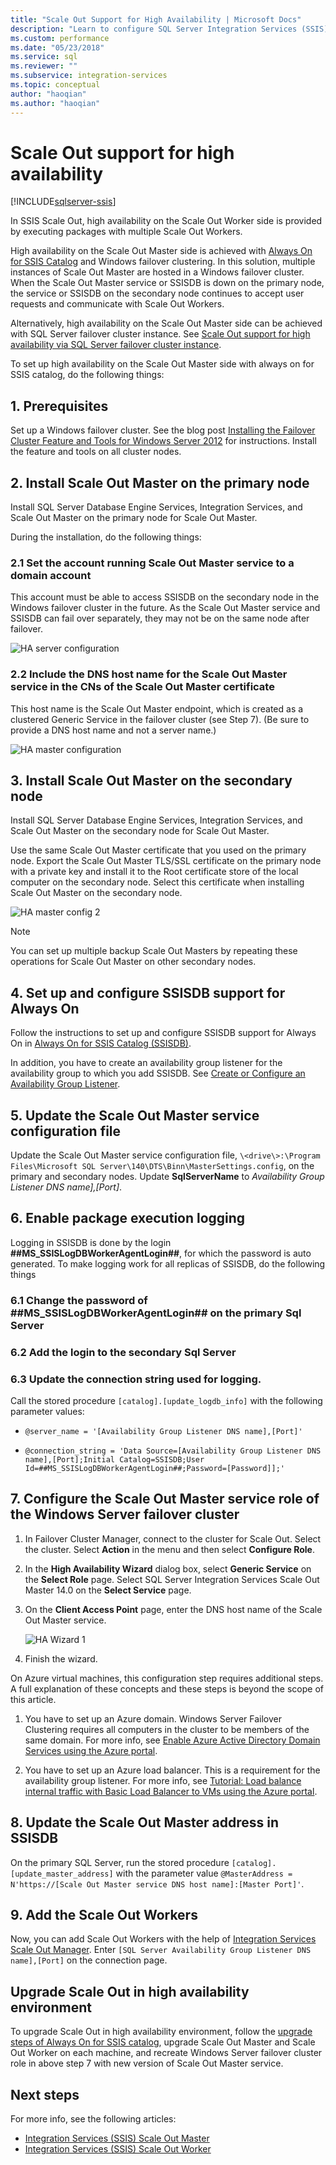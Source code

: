```yaml
---
title: "Scale Out Support for High Availability | Microsoft Docs"
description: "Learn to configure SQL Server Integration Services (SSIS) Scale Out Master side for high availability."
ms.custom: performance
ms.date: "05/23/2018"
ms.service: sql
ms.reviewer: ""
ms.subservice: integration-services
ms.topic: conceptual
author: "haoqian"
ms.author: "haoqian"
---
```

# Scale Out support for high availability

[!INCLUDE[sqlserver-ssis](../../includes/applies-to-version/sqlserver-ssis.md)]



In SSIS Scale Out, high availability on the Scale Out Worker side is provided by executing packages with multiple Scale Out Workers.

High availability on the Scale Out Master side is achieved with [Always On for SSIS Catalog](../catalog/ssis-catalog.md#always-on-for-ssis-catalog-ssisdb) and Windows failover clustering. In this solution, multiple instances of Scale Out Master are hosted in a Windows failover cluster. When the Scale Out Master service or SSISDB is down on the primary node, the service or SSISDB on the secondary node continues to accept user requests and communicate with Scale Out Workers.

Alternatively, high availability on the Scale Out Master side can be achieved with SQL Server failover cluster instance. See [Scale Out support for high availability via SQL Server failover cluster instance](scale-out-failover-cluster-instance.md).

To set up high availability on the Scale Out Master side with always on for SSIS catalog, do the following things:

## 1. Prerequisites
Set up a Windows failover cluster. See the blog post [Installing the Failover Cluster Feature and Tools for Windows Server 2012](https://techcommunity.microsoft.com/t5/failover-clustering/installing-the-failover-cluster-feature-and-tools-in-windows/ba-p/371733) for instructions. Install the feature and tools on all cluster nodes.

## 2. Install Scale Out Master on the primary node
Install SQL Server Database Engine Services, Integration Services, and Scale Out Master on the primary node for Scale Out Master. 

During the installation, do the following things:

### 2.1 Set the account running Scale Out Master service to a domain account
This account must be able to access SSISDB on the secondary node in the Windows failover cluster in the future. As the Scale Out Master service and SSISDB can fail over separately, they may not be on the same node after failover.

![HA server configuration](media/ha-server-config.PNG)

### 2.2 Include the DNS host name for the Scale Out Master service in the CNs of the Scale Out Master certificate

This host name is the Scale Out Master endpoint, which is created as a clustered Generic Service in the failover cluster (see Step 7).   (Be sure to provide a DNS host name and not a server name.)

![HA master configuration](media/ha-master-config.PNG)

## 3. Install Scale Out Master on the secondary node
Install SQL Server Database Engine Services, Integration Services, and Scale Out Master on the secondary node for Scale Out Master. 

Use the same Scale Out Master certificate that you used on the primary node. Export the Scale Out Master TLS/SSL certificate on the primary node with a private key and install it to the Root certificate store of the local computer on the secondary node. Select this certificate when installing Scale Out Master on the secondary node.

![HA master config 2](media/ha-master-config2.PNG)

> [!NOTE]
> You can set up multiple backup Scale Out Masters by repeating these operations for Scale Out Master on other secondary nodes.

## 4. Set up and configure SSISDB support for Always On

Follow the instructions to set up and configure SSISDB support for Always On in [Always On for SSIS Catalog (SSISDB)](../catalog/ssis-catalog.md#always-on-for-ssis-catalog-ssisdb).

In addition, you have to create an availability group listener for the availability group to which you add SSISDB. See [Create or Configure an Availability Group Listener](../../database-engine/availability-groups/windows/create-or-configure-an-availability-group-listener-sql-server.md).

## 5. Update the Scale Out Master service configuration file
Update the Scale Out Master service configuration file, `\<drive\>:\Program Files\Microsoft SQL Server\140\DTS\Binn\MasterSettings.config`, on the primary and secondary nodes. Update **SqlServerName** to *Availability Group Listener DNS name],[Port]*.

## 6. Enable package execution logging

Logging in SSISDB is done by the login **##MS_SSISLogDBWorkerAgentLogin##**, for which the password is auto generated. To make logging work for all replicas of SSISDB, do the following things

### 6.1 Change the password of **##MS_SSISLogDBWorkerAgentLogin##** on the primary Sql Server

### 6.2 Add the login to the secondary Sql Server

### 6.3 Update the connection string used for logging.
Call the stored procedure `[catalog].[update_logdb_info]` with the following parameter values:

-   `@server_name = '[Availability Group Listener DNS name],[Port]'`

-   `@connection_string = 'Data Source=[Availability Group Listener DNS name],[Port];Initial Catalog=SSISDB;User Id=##MS_SSISLogDBWorkerAgentLogin##;Password=[Password]];'`

## 7. Configure the Scale Out Master service role of the Windows Server failover cluster

1.  In Failover Cluster Manager, connect to the cluster for Scale Out. Select the cluster. Select **Action** in the menu and then select **Configure Role**.

2.  In the **High Availability Wizard** dialog box, select **Generic Service** on the **Select Role** page. Select SQL Server Integration Services Scale Out Master 14.0 on the **Select Service** page.

3.  On the **Client Access Point** page, enter the DNS host name of the Scale Out Master service.

    ![HA Wizard 1](media/ha-wizard1.PNG)

4.  Finish the wizard.

On Azure virtual machines, this configuration step requires additional steps. A full explanation of these concepts and these steps is beyond the scope of this article.

1.  You have to set up an Azure domain. Windows Server Failover Clustering requires all computers in the cluster to be members of the same domain. For more info, see [Enable Azure Active Directory Domain Services using the Azure portal](/azure/active-directory-domain-services/create-instance).

2. You have to set up an Azure load balancer. This is a requirement for the availability group listener. For more info, see [Tutorial: Load balance internal traffic with Basic Load Balancer to VMs using the Azure portal](/azure/load-balancer/tutorial-load-balancer-basic-internal-portal).

## 8. Update the Scale Out Master address in SSISDB

On the primary SQL Server, run the stored procedure `[catalog].[update_master_address]` with the parameter value `@MasterAddress = N'https://[Scale Out Master service DNS host name]:[Master Port]'`. 

## 9. Add the Scale Out Workers

Now, you can add Scale Out Workers with the help of [Integration Services Scale Out Manager](integration-services-ssis-scale-out-manager.md). Enter `[SQL Server Availability Group Listener DNS name],[Port]` on the connection page.

## Upgrade Scale Out in high availability environment
To upgrade Scale Out in high availability environment, follow the [upgrade steps of Always On for SSIS catalog](../catalog/ssis-catalog.md#Upgrade), upgrade Scale Out Master and Scale Out Worker on each machine, and recreate Windows Server failover cluster role in above step 7 with new version of Scale Out Master service.

## Next steps
For more info, see the following articles:
-   [Integration Services (SSIS) Scale Out Master](integration-services-ssis-scale-out-master.md)
-   [Integration Services (SSIS) Scale Out Worker](integration-services-ssis-scale-out-worker.md)